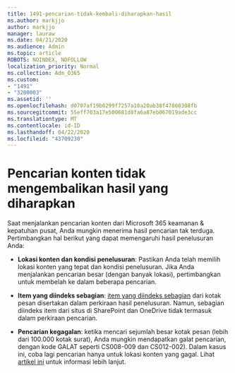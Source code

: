 ```yaml
---
title: 1491-pencarian-tidak-kembali-diharapkan-hasil
ms.author: markjjo
author: markjjo
manager: lauraw
ms.date: 04/21/2020
ms.audience: Admin
ms.topic: article
ROBOTS: NOINDEX, NOFOLLOW
localization_priority: Normal
ms.collection: Adm_O365
ms.custom:
- "1491"
- "3200003"
ms.assetid: ''
ms.openlocfilehash: d0707af19b0299f7257a10a20ab38f47860308fb
ms.sourcegitcommit: 55eff703a17e500681d8fa6a87eb067019ade3cc
ms.translationtype: MT
ms.contentlocale: id-ID
ms.lasthandoff: 04/22/2020
ms.locfileid: "43709230"
---
```

# <a name="content-search-not-returning-expected-results"></a>Pencarian konten tidak mengembalikan hasil yang diharapkan

Saat menjalankan pencarian konten dari Microsoft 365 keamanan & kepatuhan pusat, Anda mungkin menerima hasil pencarian tak terduga. Pertimbangkan hal berikut yang dapat memengaruhi hasil penelusuran Anda:

- **Lokasi konten dan kondisi penelusuran**: Pastikan Anda telah memilih lokasi konten yang tepat dan kondisi penelusuran. Jika Anda menjalankan pencarian besar (dengan banyak lokasi), pertimbangkan untuk membelah ke dalam beberapa pencarian.

- **Item yang diindeks sebagian**: [item yang diindeks sebagian](https://docs.microsoft.com/office365/securitycompliance/partially-indexed-items-in-content-search) dari kotak pesan disertakan dalam perkiraan hasil penelusuran. Namun, sebagian diindeks item dari situs di SharePoint dan OneDrive tidak termasuk dalam perkiraan pencarian.

- **Pencarian kegagalan**: ketika mencari sejumlah besar kotak pesan (lebih dari 100.000 kotak surat), Anda mungkin mendapatkan galat pencarian, dengan kode GALAT seperti CS008-009 dan CS012-002). Dalam kasus ini, coba lagi pencarian hanya untuk lokasi konten yang gagal. Lihat [artikel ini](https://docs.microsoft.com/office365/securitycompliance/retry-failed-content-search) untuk informasi lebih lanjut.
